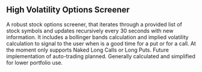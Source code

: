 ## High Volatility Options Screener

A robust stock options screener, that iterates through a provided list of stock symbols and updates recursively every 30 seconds with new information. It includes a bollinger bands calculation and implied volatility calculation to signal to the user when is a good time for a put or for a call. At the moment only supports Naked Long Calls or Long Puts. Future implementation of auto-trading planned. Generally calculated and simplified for lower portfolio use.

